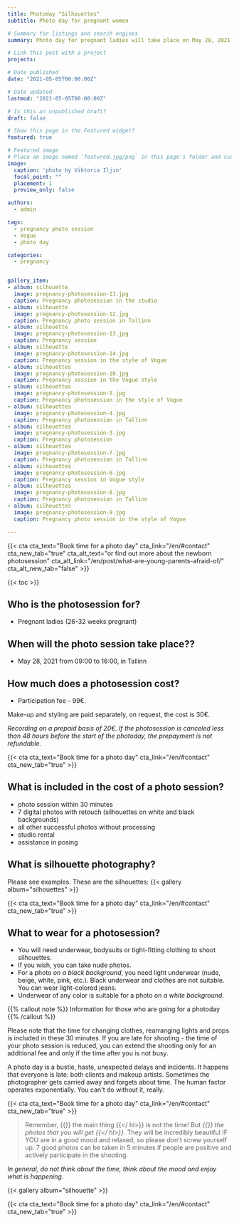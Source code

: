 ```yaml
---
title: Photoday "Silhouettes"
subtitle: Photo day for pregnant women

# Summary for listings and search engines
summary: Photo day for pregnant ladies will take place on May 28, 2021 in Tallinn

# Link this post with a project
projects: 

# Date published
date: "2021-05-05T00:00:00Z"

# Date updated
lastmod: "2021-05-05T00:00:00Z"

# Is this an unpublished draft?
draft: false

# Show this page in the Featured widget?
featured: true

# Featured image
# Place an image named `featured.jpg/png` in this page's folder and customize its options here.
image:
  caption: 'photo by Viktoria Iljin'
  focal_point: ""
  placement: 1
  preview_only: false

authors:
  - admin

tags:
  - pregnancy photo session
  - Vogue
  - photo day

categories:
  - pregnancy


gallery_item:
- album: silhouette
  image: pregnancy-photosession-11.jpg
  caption: Pregnancy photosession in the studio
- album: silhouette
  image: pregnancy-photosession-12.jpg
  caption: Pregnancy photo session in Tallinn
- album: silhouette
  image: pregnancy-photosession-13.jpg
  caption: Pregnancy session 
- album: silhouette
  image: pregnancy-photosession-14.jpg
  caption: Prepnancy session in the style of Vogue
- album: silhouettes
  image: pregnancy-photosession-10.jpg
  caption: Prepnancy session in the Vogue style
- album: silhouettes
  image: pregnancy-photosession-5.jpg
  caption: Prepnancy photosession in the style of Vogue
- album: silhouettes
  image: pregnancy-photosession-4.jpg
  caption: Pregnancy photosession in Tallinn
- album: silhouettes
  image: pregnancy-photosession-3.jpg
  caption: Pregnancy photosession
- album: silhouettes
  image: pregnancy-photosession-7.jpg
  caption: Pregnancy photosession in Tallinn
- album: silhouettes
  image: pregnancy-photosession-6.jpg
  caption: Pregnancy session in Vogue style
- album: silhouettes
  image: pregnancy-photosession-8.jpg
  caption: Pregnancy photosession in Tallinn
- album: silhouettes
  image: pregnancy-photosession-9.jpg
  caption: Pregnancy photo session in the style of Vogue

---
```

{{< cta cta_text="Book time for a photo day" cta_link="/en/#contact" cta_new_tab="true" cta_alt_text="or find out more about the newborn photosession" cta_alt_link="/en/post/what-are-young-parents-afraid-of/" cta_alt_new_tab="false" >}}

{{< toc >}}

## Who is the photosession for?
- Pregnant ladies (26-32 weeks pregnant)

## When will the photo session take place??
- May 28, 2021 from 09:00 to 16:00, in Tallinn

## How much does a photosession cost?
- Participation fee - 99€.

Make-up and styling are paid separately, on request, the cost is 30€.

_Recording on a prepaid basis of 20€. If the photosession is canceled less than 48 hours before the start of the photoday, the prepayment is not refundable._

{{< cta cta_text="Book time for a photo day" cta_link="/en/#contact" cta_new_tab="true" >}}

## What is included in the cost of a photo session?
- photo session within 30 minutes
- 7 digital photos with retouch (silhouettes on white and black backgrounds)
- all other successful photos without processing
- studio rental
- assistance in posing

## What is silhouette photography?

Please see examples. These are the silhouettes:
{{< gallery album="silhouettes" >}}

{{< cta cta_text="Book time for a photo day" cta_link="/en/#contact" cta_new_tab="true" >}}

## What to wear for a photosession?
- You will need underwear, bodysuits or tight-fitting clothing to shoot silhouettes.
- If you wish, you can take nude photos.
- For a photo _on a black background_, you need light underwear (nude, beige, white, pink, etc.). Black underwear and clothes are not suitable. You can wear light-colored jeans.
- Underwear of any color is suitable for a photo _on a white background_.

{{% callout note %}}
Information for those who are going for a photoday
{{% /callout %}}

Please note that the time for changing clothes, rearranging lights and props is included in these 30 minutes.
If you are late for shooting - the time of your photo session is reduced, you can extend the shooting only for an additional fee and only if the time after you is not busy.

A photo day is a bustle, haste, unexpected delays and incidents. It happens that everyone is late: both clients and makeup artists. Sometimes the photographer gets carried away and forgets about time. The human factor operates exponentially. You can't do without it, really.

{{< cta cta_text="Book time for a photo day" cta_link="/en/#contact" cta_new_tab="true" >}}

> Remember, {{<hl>}} the main thing {{</ hl>}} is not the time! But _{{<hl>}} the photos that you will get {{</ hl>}}._ They will be incredibly beautiful IF YOU are in a good mood and relaxed, so please don't screw yourself up.
7 good photos can be taken in 5 minutes if people are positive and actively participate in the shooting.

_In general, do not think about the time, think about the mood and enjoy what is happening._

{{< gallery album="silhouette" >}}

{{< cta cta_text="Book time for a photo day" cta_link="/en/#contact" cta_new_tab="true" >}}